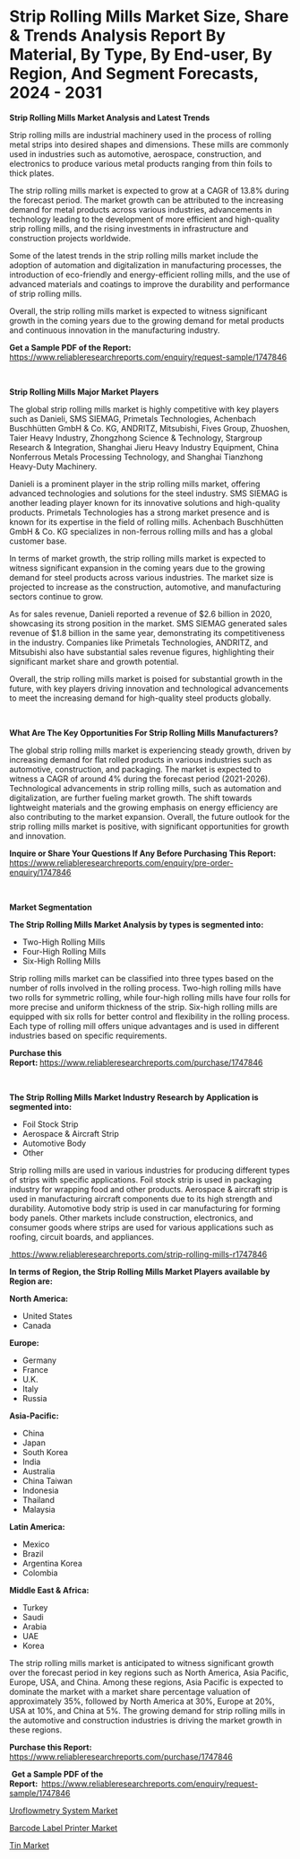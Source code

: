 <p><h1>Strip Rolling Mills Market Size, Share & Trends Analysis Report By Material, By Type, By End-user, By Region, And Segment Forecasts, 2024 - 2031</h1></p><p><strong>Strip Rolling Mills Market Analysis and Latest Trends</strong></p>
<p><p>Strip rolling mills are industrial machinery used in the process of rolling metal strips into desired shapes and dimensions. These mills are commonly used in industries such as automotive, aerospace, construction, and electronics to produce various metal products ranging from thin foils to thick plates.</p><p>The strip rolling mills market is expected to grow at a CAGR of 13.8% during the forecast period. The market growth can be attributed to the increasing demand for metal products across various industries, advancements in technology leading to the development of more efficient and high-quality strip rolling mills, and the rising investments in infrastructure and construction projects worldwide.</p><p>Some of the latest trends in the strip rolling mills market include the adoption of automation and digitalization in manufacturing processes, the introduction of eco-friendly and energy-efficient rolling mills, and the use of advanced materials and coatings to improve the durability and performance of strip rolling mills.</p><p>Overall, the strip rolling mills market is expected to witness significant growth in the coming years due to the growing demand for metal products and continuous innovation in the manufacturing industry.</p></p>
<p><strong>Get a Sample PDF of the Report:&nbsp;</strong> <a href="https://www.reliableresearchreports.com/enquiry/request-sample/1747846">https://www.reliableresearchreports.com/enquiry/request-sample/1747846</a></p>
<p>&nbsp;</p>
<p><strong>Strip Rolling Mills Major Market Players</strong></p>
<p><p>The global strip rolling mills market is highly competitive with key players such as Danieli, SMS SIEMAG, Primetals Technologies, Achenbach Buschhütten GmbH & Co. KG, ANDRITZ, Mitsubishi, Fives Group, Zhuoshen, Taier Heavy Industry, Zhongzhong Science & Technology, Stargroup Research & Integration, Shanghai Jieru Heavy Industry Equipment, China Nonferrous Metals Processing Technology, and Shanghai Tianzhong Heavy-Duty Machinery.</p><p>Danieli is a prominent player in the strip rolling mills market, offering advanced technologies and solutions for the steel industry. SMS SIEMAG is another leading player known for its innovative solutions and high-quality products. Primetals Technologies has a strong market presence and is known for its expertise in the field of rolling mills. Achenbach Buschhütten GmbH & Co. KG specializes in non-ferrous rolling mills and has a global customer base.</p><p>In terms of market growth, the strip rolling mills market is expected to witness significant expansion in the coming years due to the growing demand for steel products across various industries. The market size is projected to increase as the construction, automotive, and manufacturing sectors continue to grow.</p><p>As for sales revenue, Danieli reported a revenue of $2.6 billion in 2020, showcasing its strong position in the market. SMS SIEMAG generated sales revenue of $1.8 billion in the same year, demonstrating its competitiveness in the industry. Companies like Primetals Technologies, ANDRITZ, and Mitsubishi also have substantial sales revenue figures, highlighting their significant market share and growth potential.</p><p>Overall, the strip rolling mills market is poised for substantial growth in the future, with key players driving innovation and technological advancements to meet the increasing demand for high-quality steel products globally.</p></p>
<p>&nbsp;</p>
<p><strong>What Are The Key Opportunities For Strip Rolling Mills Manufacturers?</strong></p>
<p><p>The global strip rolling mills market is experiencing steady growth, driven by increasing demand for flat rolled products in various industries such as automotive, construction, and packaging. The market is expected to witness a CAGR of around 4% during the forecast period (2021-2026). Technological advancements in strip rolling mills, such as automation and digitalization, are further fueling market growth. The shift towards lightweight materials and the growing emphasis on energy efficiency are also contributing to the market expansion. Overall, the future outlook for the strip rolling mills market is positive, with significant opportunities for growth and innovation.</p></p>
<p><strong>Inquire or Share Your Questions If Any Before Purchasing This Report:</strong> <a href="https://www.reliableresearchreports.com/enquiry/pre-order-enquiry/1747846">https://www.reliableresearchreports.com/enquiry/pre-order-enquiry/1747846</a></p>
<p>&nbsp;</p>
<p><strong>Market Segmentation</strong></p>
<p><strong>The Strip Rolling Mills Market Analysis by types is segmented into:</strong></p>
<p><ul><li>Two-High Rolling Mills</li><li>Four-High Rolling Mills</li><li>Six-High Rolling Mills</li></ul></p>
<p><p>Strip rolling mills market can be classified into three types based on the number of rolls involved in the rolling process. Two-high rolling mills have two rolls for symmetric rolling, while four-high rolling mills have four rolls for more precise and uniform thickness of the strip. Six-high rolling mills are equipped with six rolls for better control and flexibility in the rolling process. Each type of rolling mill offers unique advantages and is used in different industries based on specific requirements.</p></p>
<p><strong>Purchase this Report:&nbsp;</strong><a href="https://www.reliableresearchreports.com/purchase/1747846">https://www.reliableresearchreports.com/purchase/1747846</a></p>
<p>&nbsp;</p>
<p><strong>The Strip Rolling Mills Market Industry Research by Application is segmented into:</strong></p>
<p><ul><li>Foil Stock Strip</li><li>Aerospace & Aircraft Strip</li><li>Automotive Body</li><li>Other</li></ul></p>
<p><p>Strip rolling mills are used in various industries for producing different types of strips with specific applications. Foil stock strip is used in packaging industry for wrapping food and other products. Aerospace & aircraft strip is used in manufacturing aircraft components due to its high strength and durability. Automotive body strip is used in car manufacturing for forming body panels. Other markets include construction, electronics, and consumer goods where strips are used for various applications such as roofing, circuit boards, and appliances.</p></p>
<p><a href="https://www.reliableresearchreports.com/strip-rolling-mills-r1747846">&nbsp;https://www.reliableresearchreports.com/strip-rolling-mills-r1747846</a></p>
<p><strong>In terms of Region, the Strip Rolling Mills Market Players available by Region are:</strong></p>
<p>
    <p> <strong> North America: </strong>
        <ul>
            <li>United States</li>
            <li>Canada</li>
        </ul>
        </p> 
    <p> <strong> Europe: </strong>
        <ul>
            <li>Germany</li>
            <li>France</li>
            <li>U.K.</li>
            <li>Italy</li>
            <li>Russia</li>
        </ul>
        </p> 
    <p> <strong> Asia-Pacific: </strong>
        <ul>
            <li>China</li>
            <li>Japan</li>
            <li>South Korea</li>
            <li>India</li>
            <li>Australia</li>
            <li>China Taiwan</li>
            <li>Indonesia</li>
            <li>Thailand</li>
            <li>Malaysia</li>
        </ul>
        </p> 
    <p> <strong> Latin America: </strong>
        <ul>
            <li>Mexico</li>
            <li>Brazil</li>
            <li>Argentina Korea</li>
            <li>Colombia</li>
        </ul>
        </p> 
    <p> <strong> Middle East & Africa: </strong>
        <ul>
            <li>Turkey</li>
            <li>Saudi</li>
            <li>Arabia</li>
            <li>UAE</li>
            <li>Korea</li>
        </ul>
    </p>
    </p>
<p><p>The strip rolling mills market is anticipated to witness significant growth over the forecast period in key regions such as North America, Asia Pacific, Europe, USA, and China. Among these regions, Asia Pacific is expected to dominate the market with a market share percentage valuation of approximately 35%, followed by North America at 30%, Europe at 20%, USA at 10%, and China at 5%. The growing demand for strip rolling mills in the automotive and construction industries is driving the market growth in these regions.</p></p>
<p><strong>Purchase this Report: </strong><a href="https://www.reliableresearchreports.com/purchase/1747846">https://www.reliableresearchreports.com/purchase/1747846</a></p>
<p>&nbsp;<strong>Get a Sample PDF of the Report:&nbsp;&nbsp;</strong><a href="https://www.reliableresearchreports.com/enquiry/request-sample/1747846">https://www.reliableresearchreports.com/enquiry/request-sample/1747846</a></p>
<p><strong></strong></p>
<p><p><a href="https://www.linkedin.com/pulse/uroflowmetry-system-market-analysis-its-cagr-segmentation-oxpge?trackingId=yvZy3%2BFMWHwA8RA%2B3LLITA%3D%3D">Uroflowmetry System Market</a></p><p><a href="https://www.linkedin.com/pulse/barcode-label-printer-market-share-evolution-growth-trends-2024-qjice?trackingId=n8UH4HmCmFQTiU0CA0hWYQ%3D%3D">Barcode Label Printer Market</a></p><p><a href="https://www.linkedin.com/pulse/global-tin-market-size-trends-insights-projections-from-2024-z86ke?trackingId=L9GI%2Fw%2BrAg1gaXWxo45oNA%3D%3D">Tin Market</a></p></p>